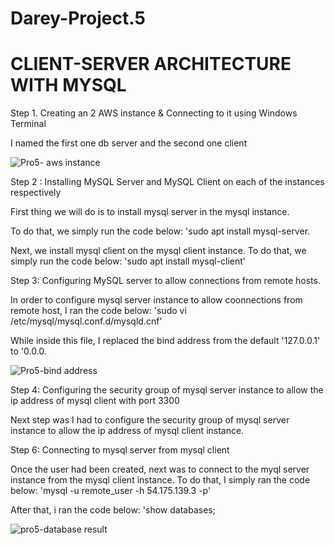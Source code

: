# Darey-Project.5
# CLIENT-SERVER ARCHITECTURE WITH MYSQL
Step 1. Creating an 2 AWS instance & Connecting to it using Windows Terminal

I named  the first one db server and the second one client

![Pro5- aws instance ](https://user-images.githubusercontent.com/117018714/208266457-e35cf96b-37e3-46de-ae45-30003a20d255.png)

Step 2 : Installing MySQL Server and MySQL Client on each of the instances respectively

First thing we will do is to install mysql server in the mysql instance.

To do that, we simply run the code below: 'sudo apt install mysql-server.

Next, we install mysql client on the mysql client instance. To do that, we simply run the code below: 'sudo apt install mysql-client'

Step 3: Configuring MySQL server to allow connections from remote hosts.

In order to configure mysql server instance to allow coonnections from remote host, I ran the code below: 'sudo vi /etc/mysql/mysql.conf.d/mysqld.cnf'

While inside this file, I replaced the bind address from the default '127.0.0.1' to '0.0.0.

![Pro5-bind address](https://user-images.githubusercontent.com/117018714/208266772-29b042c2-05ae-49f0-a37f-bf6a712df0d3.png)

Step 4: Configuring the security group of mysql server instance to allow the ip address of mysql client with port 3300

Next step was I had to configure the security group of mysql server instance to allow the ip address of mysql client instance.

Step 6: Connecting to mysql server from mysql client

Once the user had been created, next was to connect to the myql server instance from the mysql client instance. To do that, I simply ran the code below: 'mysql -u remote_user -h 54.175.139.3 -p'

After that, i ran the code below: 'show databases;

![pro5-database result](https://user-images.githubusercontent.com/117018714/208268001-dfe7d926-9fec-4e5a-a757-0baa683cde60.png)
